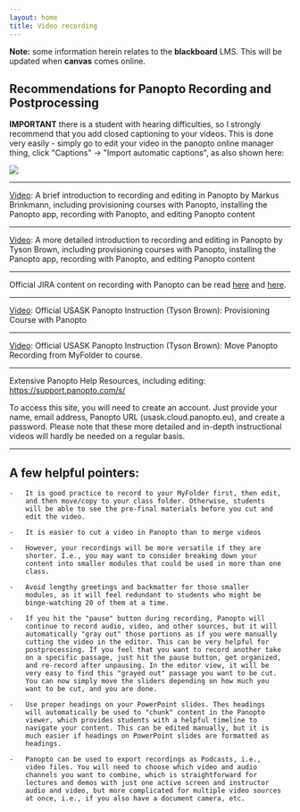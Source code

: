 ```yaml
---
layout: home
title: Video recording
---
```

**Note:** some information herein relates to the **blackboard** LMS. This will be updated when **canvas** comes online.

## Recommendations for Panopto Recording and Postprocessing

**IMPORTANT** there is a student with hearing difficulties, so I strongly recommend that you add closed captioning to your videos. This is done very easily - simply go to edit your video in the panopto online manager thing, click "Captions" -> "Import automatic captions", as also shown here:

![]({{site.baseurl}}/images/CC.png)

<hr>

<a href="https://usask.cloud.panopto.eu/Panopto/Pages/Viewer.aspx?id=e73f6f93-0068-4274-8526-ab8001415c73">Video</a>: A brief introduction to recording and editing in Panopto by Markus
    Brinkmann, including provisioning courses with Panopto, installing
    the Panopto app, recording with Panopto, and editing Panopto content

<hr>

<a href="https://usask.cloud.panopto.eu/Panopto/Pages/Viewer.aspx?id=de8d4280-86c1-4ba3-9ad7-aba5012caaa4">Video</a>: A more detailed introduction to recording and editing in Panopto by Tyson
    Brown, including provisioning courses with Panopto, installing the
    Panopto app, recording with Panopto, and editing Panopto content

<hr>

Official JIRA content on recording with Panopto can be read <a href="https://jira.usask.ca/servicedesk/customer/kb/view/1456669147?q=Getting+Started+Recording+With+Panopto">here</a> and <a href="https://www.usask.ca/ict/coursetools/addmanagecontent/working-with-video.php">here</a>.

<hr>
<a href="https://usask.cloud.panopto.eu/Panopto/Pages/Viewer.aspx?id=bda0e8de-0fc2-45d9-9bc5-3a71aaef417a">Video</a>: Official USASK Panopto Instruction (Tyson Brown): Provisioning
  Course with Panopto

<hr>
<a href="https://usask.cloud.panopto.eu/Panopto/Pages/Viewer.aspx?id=3ed2aca9-41e3-4e9f-8111-41ab13f98581">Video</a>: Official USASK Panopto Instruction (Tyson Brown): Move Panopto
    Recording from MyFolder to course.

<hr>

Extensive Panopto Help Resources, including editing: <https://support.panopto.com/s/>

To access this site, you will need to create an account. Just provide
your name, email address, Panopto URL (usask.cloud.panopto.eu), and
create a password. Please note that these more detailed and in-depth
instructional videos will hardly be needed on a regular basis.
<hr>

## A few helpful pointers:

    -   It is good practice to record to your MyFolder first, then edit,
        and then move/copy to your class folder. Otherwise, students
        will be able to see the pre-final materials before you cut and
        edit the video.

    -   It is easier to cut a video in Panopto than to merge videos

    -   However, your recordings will be more versatile if they are
        shorter. I.e., you may want to consider breaking down your
        content into smaller modules that could be used in more than one
        class.

    -   Avoid lengthy greetings and backmatter for those smaller
        modules, as it will feel redundant to students who might be
        binge-watching 20 of them at a time.

    -   If you hit the "pause" button during recording, Panopto will
        continue to record audio, video, and other sources, but it will
        automatically "gray out" those portions as if you were manually
        cutting the video in the editor. This can be very helpful for
        postprocessing. If you feel that you want to record another take
        on a specific passage, just hit the pause button, get organized,
        and re-record after unpausing. In the editor view, it will be
        very easy to find this "grayed out" passage you want to be cut.
        You can now simply move the sliders depending on how much you
        want to be cut, and you are done.

    -   Use proper headings on your PowerPoint slides. Thes headings
        will automatically be used to "chunk" content in the Panopto
        viewer, which provides students with a helpful timeline to
        navigate your content. This can be edited manually, but it is
        much easier if headings on PowerPoint slides are formatted as
        headings.

    -   Panopto can be used to export recordings as Podcasts, i.e.,
        video files. You will need to choose which video and audio
        channels you want to combine, which is straightforward for
        lectures and demos with just one active screen and instructor
        audio and video, but more complicated for multiple video sources
        at once, i.e., if you also have a document camera, etc.
